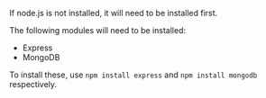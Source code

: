 If node.js is not installed, it will need to be installed first.

The following modules will need to be installed:

- Express
- MongoDB

To install these, use `npm install express` and `npm install mongodb` respectively.